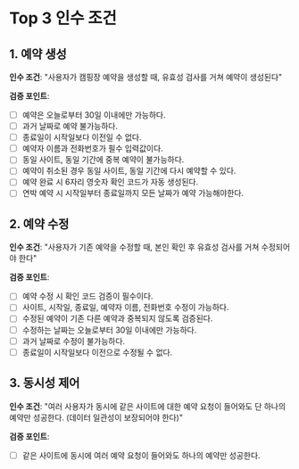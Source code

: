 # Top 3 인수 조건

## 1. 예약 생성
**인수 조건**: "사용자가 캠핑장 예약을 생성할 때, 유효성 검사를 거쳐 예약이 생성된다"

**검증 포인트**:
- [ ] 예약은 오늘로부터 30일 이내에만 가능하다.
- [ ] 과거 날짜로 예약 불가능하다.
- [ ] 종료일이 시작일보다 이전일 수 없다.
- [ ] 예약자 이름과 전화번호가 필수 입력값이다.
- [ ] 동일 사이트, 동일 기간에 중복 예약이 불가능하다.
- [ ] 예약이 취소된 경우 동일 사이트, 동일 기간에 다시 예약할 수 있다.
- [ ] 예약 완료 시 6자리 영숫자 확인 코드가 자동 생성된다.
- [ ] 연박 예약 시 시작일부터 종료일까지 모든 날짜가 예약 가능해야한다.

## 2. 예약 수정
**인수 조건**: "사용자가 기존 예약을 수정할 때, 본인 확인 후 유효성 검사를 거쳐 수정되어야 한다"

**검증 포인트**:
- [ ] 예약 수정 시 확인 코드 검증이 필수이다.
- [ ] 사이트, 시작일, 종료일, 예약자 이름, 전화번호 수정이 가능하다.
- [ ] 수정된 예약이 기존 다른 예약과 중복되지 않도록 검증된다.
- [ ] 수정하는 날짜는 오늘로부터 30일 이내에만 가능하다.
- [ ] 과거 날짜로 수정이 불가능하다.
- [ ] 종료일이 시작일보다 이전으로 수정될 수 없다.

## 3. 동시성 제어
**인수 조건**: "여러 사용자가 동시에 같은 사이트에 대한 예약 요청이 들어와도 단 하나의 예약만 성공한다. (데이터 일관성이 보장되어야 한다)"

**검증 포인트**:
- [ ] 같은 사이트에 동시에 여러 예약 요청이 들어와도 하나의 예약만 성공한다.
